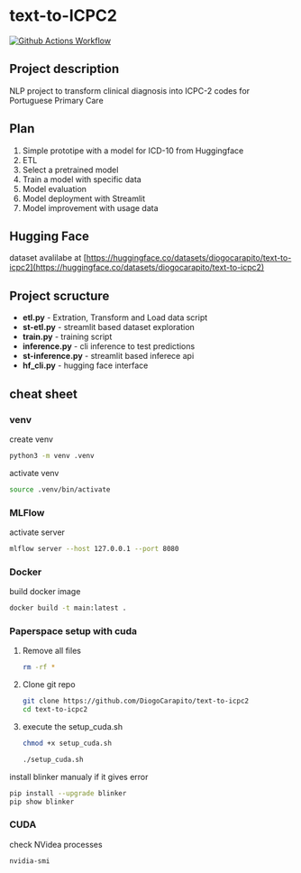 # text-to-ICPC2

[![Github Actions Workflow](https://github.com/DiogoCarapito/text-to-icpc2/actions/workflows/main.yaml/badge.svg)](https://github.com/DiogoCarapito/text-to-icpc2/actions/workflows/main.yaml)

## Project description

NLP project to transform clinical diagnosis into ICPC-2 codes for Portuguese Primary Care

## Plan

1. Simple prototipe with a model for ICD-10 from Huggingface
2. ETL
3. Select a pretrained model
4. Train a model with specific data
5. Model evaluation
6. Model deployment with Streamlit
7. Model improvement with usage data

## Hugging Face

dataset avalilabe at [https://huggingface.co/datasets/diogocarapito/text-to-icpc2](https://huggingface.co/datasets/diogocarapito/text-to-icpc2)

## Project scructure

- **etl.py** - Extration, Transform and Load data script
- **st-etl.py** - streamlit based dataset exploration
- **train.py** - training script
- **inference.py** - cli inference to test predictions
- **st-inference.py** - streamlit based inferece api
- **hf_cli.py** - hugging face interface

## cheat sheet

### venv

create venv

```bash
python3 -m venv .venv
```

activate venv

```bash
source .venv/bin/activate
```

### MLFlow

activate server

```bash
mlflow server --host 127.0.0.1 --port 8080
```

### Docker

build docker image

```bash
docker build -t main:latest .
```

### Paperspace setup with cuda

1. Remove all files

    ```bash
    rm -rf *
    ```

2. Clone git repo

    ```bash
    git clone https://github.com/DiogoCarapito/text-to-icpc2
    cd text-to-icpc2
    ```

3. execute the setup_cuda.sh

    ```bash
    chmod +x setup_cuda.sh
    ```

    ```bash
    ./setup_cuda.sh
    ```

install blinker manualy if it gives error

```bash
pip install --upgrade blinker
pip show blinker
```

### CUDA

check NVidea processes

```bash
nvidia-smi
```
